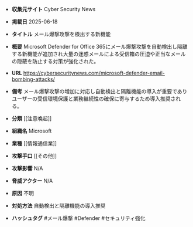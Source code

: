 - **収集元サイト**
Cyber Security News

- **掲載日**
2025-06-18

- **タイトル**
メール爆撃攻撃を検出する新機能

- **概要**
Microsoft Defender for Office 365にメール爆撃攻撃を自動検出し隔離する新機能が追加され大量の迷惑メールによる受信箱の圧迫や正当なメールの隠蔽を防止する対策が強化された。

- **URL**
https://cybersecuritynews.com/microsoft-defender-email-bombing-attacks/

- **備考**
メール爆撃攻撃の増加に対応し自動検出と隔離機能の導入が重要でありユーザーの受信環境保護と業務継続性の確保に寄与するため導入推奨される。

- **分類**
[[注意喚起]]

- **組織名**
Microsoft

- **業種**
[[情報通信業]]

- **攻撃手口**
[[その他]]

- **攻撃影響**
N/A

- **脅威アクター**
N/A

- **原因**
不明

- **対処方法**
自動検出と隔離機能の導入推奨

- **ハッシュタグ**
#メール爆撃 #Defender #セキュリティ強化
